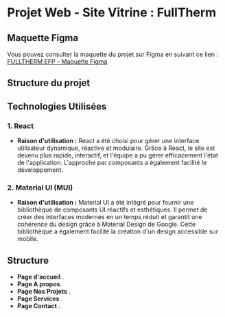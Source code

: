 # Projet Web - Site Vitrine : FullTherm

## Maquette Figma
Vous pouvez consulter la maquette du projet sur Figma en suivant ce lien :  
[FULLTHERM EFP - Maquette Figma](https://www.figma.com/design/OYousxOGjxALOqeT9q3rlP/FULLTHERM-EFP?node-id=0-1&p=f&t=NYgTpk6n77eAei7L-0)

## Structure du projet



## Technologies Utilisées

### 1. **React**
- **Raison d'utilisation :** React a été choisi pour gérer une interface utilisateur dynamique, réactive et modulaire. Grâce à React, le site est devenu plus rapide, interactif, et l'équipe a pu gérer efficacement l'état de l'application. L'approche par composants a également facilité le développement.

### 2. **Material UI (MUI)**
- **Raison d'utilisation :** Material UI a été intégré pour fournir une bibliothèque de composants UI réactifs et esthétiques. Il permet de créer des interfaces modernes en un temps réduit et garantit une cohérence du design grâce à Material Design de Google. Cette bibliothèque a également facilité la création d'un design accessible sur mobile.

## Structure

- **Page d'accueil** .
- **Page A propos**. 
- **Page Nos Projets** .
- **Page Services** .
- **Page Contact** .



